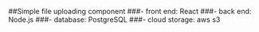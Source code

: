 ##Simple file uploading component
###- front end: React
###- back end: Node.js
###- database: PostgreSQL
###- cloud storage: aws s3
